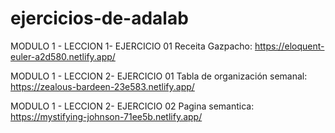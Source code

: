 # ejercicios-de-adalab

MODULO 1 - LECCION 1- EJERCICIO 01
Receita Gazpacho:
https://eloquent-euler-a2d580.netlify.app/

MODULO 1 - LECCION 2- EJERCICIO 01
Tabla de organización semanal:
https://zealous-bardeen-23e583.netlify.app/

MODULO 1 - LECCION 2- EJERCICIO 02
Pagina semantica:
https://mystifying-johnson-71ee5b.netlify.app/
